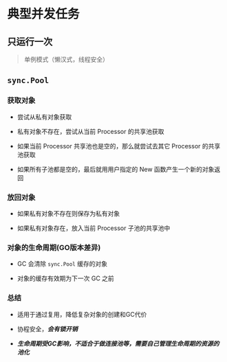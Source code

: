 # 典型并发任务

## 只运行一次

> 单例模式（懒汉式，线程安全）

## `sync.Pool` 

### 获取对象 

+ 尝试从私有对象获取

+ 私有对象不存在，尝试从当前 Processor 的共享池获取

+ 如果当前 Processor 共享池也是空的，那么就尝试去其它 Processor 的共享池获取

+ 如果所有子池都是空的，最后就用用户指定的 New 函数产生一个新的对象返回

### 放回对象 

+ 如果私有对象不存在则保存为私有对象

+ 如果私有对象存在，放入当前 Processor 子池的共享池中

### 对象的生命周期(GO版本差异)

+ GC 会清除 `sync.Pool` 缓存的对象 

+ 对象的缓存有效期为下一次 GC 之前

### 总结

+ 适用于通过复用，降低复杂对象的创建和GC代价

+ 协程安全，***会有锁开销***

+ ***生命周期受GC影响，不适合于做连接池等，需要自己管理生命周期的资源的池化***